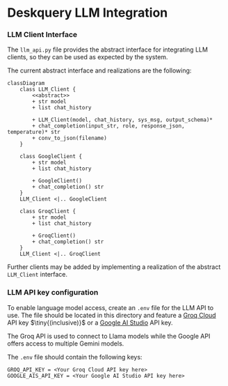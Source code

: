 # Deskquery LLM Integration

### LLM Client Interface

The `llm_api.py` file provides the abstract interface for integrating LLM clients, so they can be used as
expected by the system.

The current abstract interface and realizations are the following:

```mermaid
classDiagram
    class LLM_Client {
        <<abstract>>
        + str model
        + list chat_history

        + LLM_Client(model, chat_history, sys_msg, output_schema)*
        + chat_completion(input_str, role, response_json, temperature)* str
        + conv_to_json(filename)
    }

    class GoogleClient {
        + str model
        + list chat_history

        + GoogleClient()
        + chat_completion() str
    }
    LLM_Client <|.. GoogleClient

    class GroqClient {
        + str model
        + list chat_history

        + GroqClient()
        + chat_completion() str
    }
    LLM_Client <|.. GroqClient
```

Further clients may be added by implementing a realization of the abstract `LLM_Client` interface.

### LLM API key configuration

To enable language model access, create an `.env` file for the LLM API to use.
The file should be located in this directory and feature
a [Groq Cloud](https://console.groq.com/home) API key $\tiny{(inclusive)}$ or a
[Google AI Studio](https://aistudio.google.com/) API key.

The Groq API is used to connect to Llama models while the Google API offers access to
multiple Gemini models.

The `.env` file should contain the following keys:

```
GROQ_API_KEY = <Your Groq Cloud API key here>
GOOGLE_AIS_API_KEY = <Your Google AI Studio API key here>
```